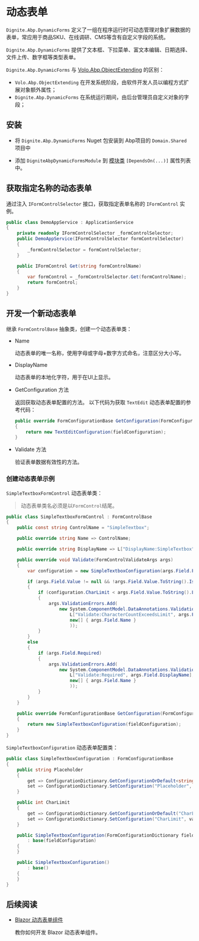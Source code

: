 # 动态表单

`Dignite.Abp.DynamicForms` 定义了一组在程序运行时可动态管理对象扩展数据的表单，常应用于商品SKU、在线调研、CMS等含有自定义字段的系统。

`Dignite.Abp.DynamicForms` 提供了文本框、下拉菜单、富文本编辑、日期选择、文件上传、数字框等类型表单。

`Dignite.Abp.DynamicForms` 与 [Volo.Abp.ObjectExtending](https://docs.abp.io/zh-Hans/abp/latest/Object-Extensions) 的区别：

- `Volo.Abp.ObjectExtending` 在开发系统阶段，由软件开发人员以编程方式扩展对象额外属性；
- `Dignite.Abp.DynamicForms` 在系统运行期间，由后台管理员自定义对象的字段；

## 安装

- 将 `Dignite.Abp.DynamicForms` Nuget 包安装到 Abp项目的 `Domain.Shared` 项目中

- 添加 `DigniteAbpDynamicFormsModule` 到 [模块类](https://docs.abp.io/en/abp/latest/Module-Development-Basics) `[DependsOn(...)]` 属性列表中。

## 获取指定名称的动态表单

通过注入 `IFormControlSelector` 接口，获取指定表单名称的 `IFormControl` 实例。

````csharp
public class DemoAppService : ApplicationService
{
    private readonly IFormControlSelector _formControlSelector;
    public DemoAppService(IFormControlSelector formControlSelector)
    {
        _formControlSelector = formControlSelector;
    }

    public IFormControl Get(string formControlName)
    {
        var formControl = _formControlSelector.Get(formControlName);
        return formControl;
    }
}
````

## 开发一个新动态表单

继承 `FormControlBase` 抽象类，创建一个动态表单类：

- Name

    动态表单的唯一名称，使用字母或字母+数字方式命名，注意区分大小写。

- DisplayName

    动态表单的本地化字符，用于在UI上显示。

- GetConfiguration 方法

    返回获取动态表单配置的方法。
    以下代码为获取 `TextEdit` 动态表单配置的参考代码：

    ```csharp
    public override FormConfigurationBase GetConfiguration(FormConfigurationDictionary fieldConfiguration)
    {
        return new TextEditConfiguration(fieldConfiguration);
    }
    ```

- Validate 方法

    验证表单数据有效性的方法。

### 创建动态表单示例

`SimpleTextboxFormControl` 动态表单类：

> 动态表单类名必须是以`FormControl`结尾。

```csharp
public class SimpleTextboxFormControl : FormControlBase
{
    public const string ControlName = "SimpleTextbox";

    public override string Name => ControlName;

    public override string DisplayName => L["DisplayName:SimpleTextbox"];

    public override void Validate(FormControlValidateArgs args)
    {
        var configuration = new SimpleTextboxConfiguration(args.Field.FormConfiguration);

        if (args.Field.Value != null && !args.Field.Value.ToString().IsNullOrWhiteSpace())
        {
            if (configuration.CharLimit < args.Field.Value.ToString().Length)
            {
                args.ValidationErrors.Add(
                    new System.ComponentModel.DataAnnotations.ValidationResult(
                        L["Validate:CharacterCountExceedsLimit", args.Field.DisplayName, configuration.CharLimit],
                        new[] { args.Field.Name }
                        ));
            }
        }
        else
        {
            if (args.Field.Required)
            {
                args.ValidationErrors.Add(
                    new System.ComponentModel.DataAnnotations.ValidationResult(
                        L["Validate:Required", args.Field.DisplayName],
                        new[] { args.Field.Name }
                        ));
            }
        }
    }

    public override FormConfigurationBase GetConfiguration(FormConfigurationDictionary fieldConfiguration)
    {
        return new SimpleTextboxConfiguration(fieldConfiguration);
    }
}
```

`SimpleTextboxConfiguration` 动态表单配置类：

```csharp
public class SimpleTextboxConfiguration : FormConfigurationBase
{
    public string Placeholder
    {
        get => ConfigurationDictionary.GetConfigurationOrDefault<string>("Placeholder", null);
        set => ConfigurationDictionary.SetConfiguration("Placeholder", value);
    }

    public int CharLimit
    {
        get => ConfigurationDictionary.GetConfigurationOrDefault("CharLimit", 64);
        set => ConfigurationDictionary.SetConfiguration("CharLimit", value);
    }

    public SimpleTextboxConfiguration(FormConfigurationDictionary fieldConfiguration)
        : base(fieldConfiguration)
    {
    }

    public SimpleTextboxConfiguration()
        : base()
    {
    }
}
```

## 后续阅读

- [Blazor 动态表单组件](Blazor-Dynamic-Form-Components.md)

    教你如何开发 Blazor 动态表单组件。
